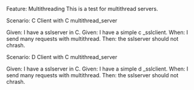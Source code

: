 Feature: Multithreading
This is a test for multithread servers.

Scenario: C Client with C multithread_server

Given: I have a sslserver in C.
Given: I have a simple c _sslclient.
When: I send many requests with multithread.
Then: the sslserver should not chrash.

Scenario: D Client with C multithread_server

Given: I have a sslserver in C.
Given: I have a simple d _sslclient.
When: I send many requests with multithread.
Then: the sslserver should not chrash.
